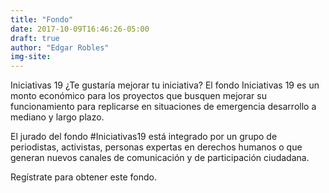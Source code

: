 ```yaml
---
title: "Fondo"
date: 2017-10-09T16:46:26-05:00
draft: true
author: "Edgar Robles"
img-site:
---
```


 Iniciativas 19 
 ¿Te gustaría mejorar tu iniciativa? 
 El fondo Iniciativas 19 es un monto económico para los proyectos que busquen mejorar su funcionamiento para replicarse en situaciones de emergencia desarrollo a mediano y largo plazo. 

 El jurado del fondo #Iniciativas19 está integrado por un grupo de periodistas, activistas, personas expertas en derechos humanos o que generan nuevos canales de comunicación y de participación ciudadana. 

 Regístrate para obtener este fondo.


